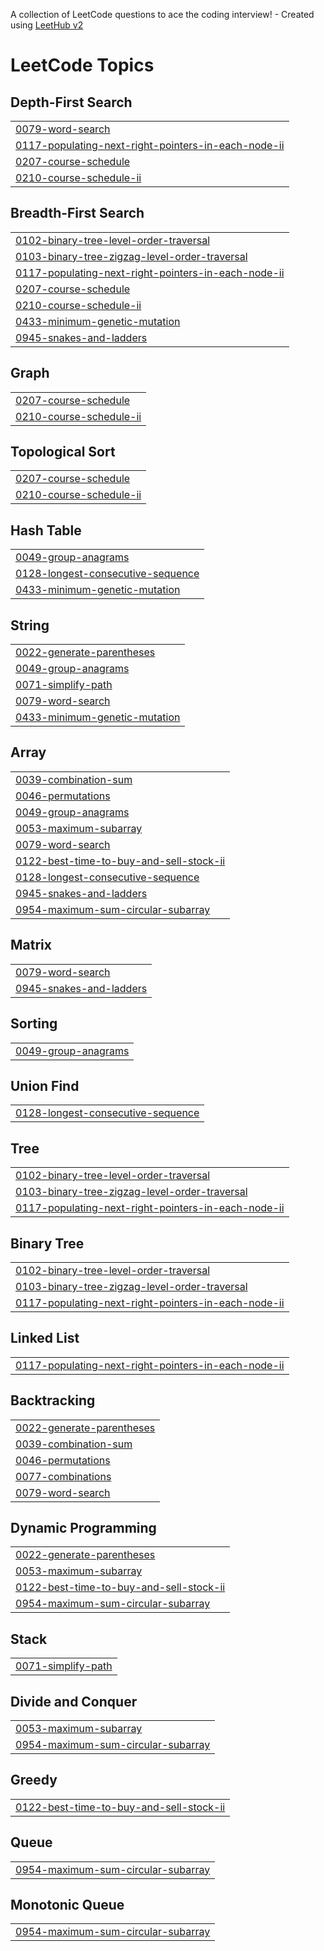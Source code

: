 A collection of LeetCode questions to ace the coding interview! - Created using [LeetHub v2](https://github.com/arunbhardwaj/LeetHub-2.0)
<!---LeetCode Topics Start-->
# LeetCode Topics
## Depth-First Search
|  |
| ------- |
| [0079-word-search](https://github.com/low122/leetcode/tree/master/0079-word-search) |
| [0117-populating-next-right-pointers-in-each-node-ii](https://github.com/low122/leetcode/tree/master/0117-populating-next-right-pointers-in-each-node-ii) |
| [0207-course-schedule](https://github.com/low122/leetcode/tree/master/0207-course-schedule) |
| [0210-course-schedule-ii](https://github.com/low122/leetcode/tree/master/0210-course-schedule-ii) |
## Breadth-First Search
|  |
| ------- |
| [0102-binary-tree-level-order-traversal](https://github.com/low122/leetcode/tree/master/0102-binary-tree-level-order-traversal) |
| [0103-binary-tree-zigzag-level-order-traversal](https://github.com/low122/leetcode/tree/master/0103-binary-tree-zigzag-level-order-traversal) |
| [0117-populating-next-right-pointers-in-each-node-ii](https://github.com/low122/leetcode/tree/master/0117-populating-next-right-pointers-in-each-node-ii) |
| [0207-course-schedule](https://github.com/low122/leetcode/tree/master/0207-course-schedule) |
| [0210-course-schedule-ii](https://github.com/low122/leetcode/tree/master/0210-course-schedule-ii) |
| [0433-minimum-genetic-mutation](https://github.com/low122/leetcode/tree/master/0433-minimum-genetic-mutation) |
| [0945-snakes-and-ladders](https://github.com/low122/leetcode/tree/master/0945-snakes-and-ladders) |
## Graph
|  |
| ------- |
| [0207-course-schedule](https://github.com/low122/leetcode/tree/master/0207-course-schedule) |
| [0210-course-schedule-ii](https://github.com/low122/leetcode/tree/master/0210-course-schedule-ii) |
## Topological Sort
|  |
| ------- |
| [0207-course-schedule](https://github.com/low122/leetcode/tree/master/0207-course-schedule) |
| [0210-course-schedule-ii](https://github.com/low122/leetcode/tree/master/0210-course-schedule-ii) |
## Hash Table
|  |
| ------- |
| [0049-group-anagrams](https://github.com/low122/leetcode/tree/master/0049-group-anagrams) |
| [0128-longest-consecutive-sequence](https://github.com/low122/leetcode/tree/master/0128-longest-consecutive-sequence) |
| [0433-minimum-genetic-mutation](https://github.com/low122/leetcode/tree/master/0433-minimum-genetic-mutation) |
## String
|  |
| ------- |
| [0022-generate-parentheses](https://github.com/low122/leetcode/tree/master/0022-generate-parentheses) |
| [0049-group-anagrams](https://github.com/low122/leetcode/tree/master/0049-group-anagrams) |
| [0071-simplify-path](https://github.com/low122/leetcode/tree/master/0071-simplify-path) |
| [0079-word-search](https://github.com/low122/leetcode/tree/master/0079-word-search) |
| [0433-minimum-genetic-mutation](https://github.com/low122/leetcode/tree/master/0433-minimum-genetic-mutation) |
## Array
|  |
| ------- |
| [0039-combination-sum](https://github.com/low122/leetcode/tree/master/0039-combination-sum) |
| [0046-permutations](https://github.com/low122/leetcode/tree/master/0046-permutations) |
| [0049-group-anagrams](https://github.com/low122/leetcode/tree/master/0049-group-anagrams) |
| [0053-maximum-subarray](https://github.com/low122/leetcode/tree/master/0053-maximum-subarray) |
| [0079-word-search](https://github.com/low122/leetcode/tree/master/0079-word-search) |
| [0122-best-time-to-buy-and-sell-stock-ii](https://github.com/low122/leetcode/tree/master/0122-best-time-to-buy-and-sell-stock-ii) |
| [0128-longest-consecutive-sequence](https://github.com/low122/leetcode/tree/master/0128-longest-consecutive-sequence) |
| [0945-snakes-and-ladders](https://github.com/low122/leetcode/tree/master/0945-snakes-and-ladders) |
| [0954-maximum-sum-circular-subarray](https://github.com/low122/leetcode/tree/master/0954-maximum-sum-circular-subarray) |
## Matrix
|  |
| ------- |
| [0079-word-search](https://github.com/low122/leetcode/tree/master/0079-word-search) |
| [0945-snakes-and-ladders](https://github.com/low122/leetcode/tree/master/0945-snakes-and-ladders) |
## Sorting
|  |
| ------- |
| [0049-group-anagrams](https://github.com/low122/leetcode/tree/master/0049-group-anagrams) |
## Union Find
|  |
| ------- |
| [0128-longest-consecutive-sequence](https://github.com/low122/leetcode/tree/master/0128-longest-consecutive-sequence) |
## Tree
|  |
| ------- |
| [0102-binary-tree-level-order-traversal](https://github.com/low122/leetcode/tree/master/0102-binary-tree-level-order-traversal) |
| [0103-binary-tree-zigzag-level-order-traversal](https://github.com/low122/leetcode/tree/master/0103-binary-tree-zigzag-level-order-traversal) |
| [0117-populating-next-right-pointers-in-each-node-ii](https://github.com/low122/leetcode/tree/master/0117-populating-next-right-pointers-in-each-node-ii) |
## Binary Tree
|  |
| ------- |
| [0102-binary-tree-level-order-traversal](https://github.com/low122/leetcode/tree/master/0102-binary-tree-level-order-traversal) |
| [0103-binary-tree-zigzag-level-order-traversal](https://github.com/low122/leetcode/tree/master/0103-binary-tree-zigzag-level-order-traversal) |
| [0117-populating-next-right-pointers-in-each-node-ii](https://github.com/low122/leetcode/tree/master/0117-populating-next-right-pointers-in-each-node-ii) |
## Linked List
|  |
| ------- |
| [0117-populating-next-right-pointers-in-each-node-ii](https://github.com/low122/leetcode/tree/master/0117-populating-next-right-pointers-in-each-node-ii) |
## Backtracking
|  |
| ------- |
| [0022-generate-parentheses](https://github.com/low122/leetcode/tree/master/0022-generate-parentheses) |
| [0039-combination-sum](https://github.com/low122/leetcode/tree/master/0039-combination-sum) |
| [0046-permutations](https://github.com/low122/leetcode/tree/master/0046-permutations) |
| [0077-combinations](https://github.com/low122/leetcode/tree/master/0077-combinations) |
| [0079-word-search](https://github.com/low122/leetcode/tree/master/0079-word-search) |
## Dynamic Programming
|  |
| ------- |
| [0022-generate-parentheses](https://github.com/low122/leetcode/tree/master/0022-generate-parentheses) |
| [0053-maximum-subarray](https://github.com/low122/leetcode/tree/master/0053-maximum-subarray) |
| [0122-best-time-to-buy-and-sell-stock-ii](https://github.com/low122/leetcode/tree/master/0122-best-time-to-buy-and-sell-stock-ii) |
| [0954-maximum-sum-circular-subarray](https://github.com/low122/leetcode/tree/master/0954-maximum-sum-circular-subarray) |
## Stack
|  |
| ------- |
| [0071-simplify-path](https://github.com/low122/leetcode/tree/master/0071-simplify-path) |
## Divide and Conquer
|  |
| ------- |
| [0053-maximum-subarray](https://github.com/low122/leetcode/tree/master/0053-maximum-subarray) |
| [0954-maximum-sum-circular-subarray](https://github.com/low122/leetcode/tree/master/0954-maximum-sum-circular-subarray) |
## Greedy
|  |
| ------- |
| [0122-best-time-to-buy-and-sell-stock-ii](https://github.com/low122/leetcode/tree/master/0122-best-time-to-buy-and-sell-stock-ii) |
## Queue
|  |
| ------- |
| [0954-maximum-sum-circular-subarray](https://github.com/low122/leetcode/tree/master/0954-maximum-sum-circular-subarray) |
## Monotonic Queue
|  |
| ------- |
| [0954-maximum-sum-circular-subarray](https://github.com/low122/leetcode/tree/master/0954-maximum-sum-circular-subarray) |
<!---LeetCode Topics End-->